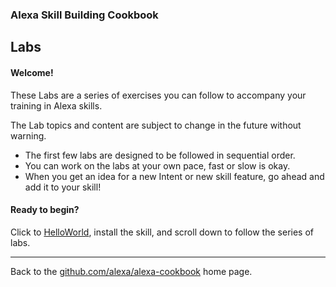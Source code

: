 
### Alexa Skill Building Cookbook
## Labs <a id="title"></a>

#### Welcome! <a id="intro"></a>

These Labs are a series of exercises you can follow to accompany your training in Alexa skills.

The Lab topics and content are subject to change in the future without warning.

 + The first few labs are designed to be followed in sequential order.
 + You can work on the labs at your own pace, fast or slow is okay.
 + When you get an idea for a new Intent or new skill feature, go ahead and add it to your skill!

#### Ready to begin?
Click to [HelloWorld](HelloWorld), install the skill, and scroll down to follow the series of labs.

<hr />

Back to the [github.com/alexa/alexa-cookbook](https://github.com/alexa/alexa-cookbook) home page.

